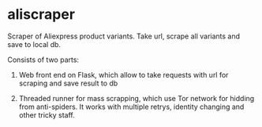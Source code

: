 # aliscraper

Scraper of Aliexpress product variants. Take url, scrape all variants and save to local db.

Consists of two parts:

1. Web front end on Flask, which allow to take requests with url for scraping and save result to db

2. Threaded runner for mass scrapping, which use Tor network for hidding from anti-spiders. It works with multiple retrys, identity changing and other tricky staff.
